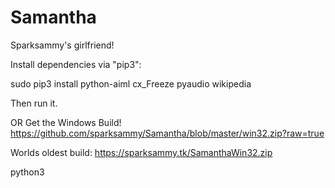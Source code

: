# Samantha

Sparksammy's girlfriend!

Install dependencies via "pip3":

sudo pip3 install python-aiml cx_Freeze pyaudio wikipedia

Then run it.

OR Get the Windows Build!
https://github.com/sparksammy/Samantha/blob/master/win32.zip?raw=true

Worlds oldest build:
https://sparksammy.tk/SamanthaWin32.zip

python3
